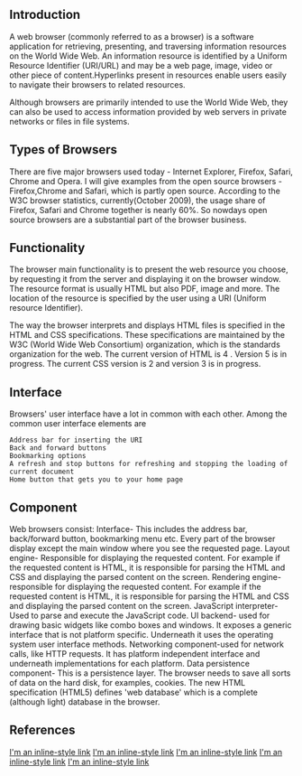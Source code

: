 ## Introduction
A web browser (commonly referred to as a browser) is a software application for retrieving, presenting, and traversing information resources on the World Wide Web. An information resource is identified by a Uniform Resource Identifier (URI/URL) and may be a web page, image, video or other piece of content.Hyperlinks present in resources enable users easily to navigate their browsers to related resources.

Although browsers are primarily intended to use the World Wide Web, they can also be used to access information provided by web servers in private networks or files in file systems.


## Types of Browsers
There are five major browsers used today - Internet Explorer, Firefox, Safari, Chrome and Opera.
I will give examples from the open source browsers - Firefox,Chrome and Safari, which is partly open source.
According to the W3C browser statistics, currently(October 2009), the usage share of Firefox, Safari and Chrome together is nearly 60%.
So nowdays open source browsers are a substantial part of the browser business.

## Functionality

The browser main functionality is to present the web resource you choose, by requesting it from the server and displaying it on the browser window. The resource format is usually HTML but also PDF, image and more. The location of the resource is specified by the user using a URI (Uniform resource Identifier).

The way the browser interprets and displays HTML files is specified in the HTML and CSS specifications. These specifications are maintained by the W3C (World Wide Web Consortium) organization, which is the standards organization for the web.
The current version of HTML is 4 . Version 5 is in progress. The current CSS version is 2 and version 3 is in progress.

## Interface
Browsers' user interface have a lot in common with each other. Among the common user interface elements are

    Address bar for inserting the URI
    Back and forward buttons
    Bookmarking options
    A refresh and stop buttons for refreshing and stopping the loading of current document
    Home button that gets you to your home page

## Component    
 Web browsers consist: Interface-
This includes the address bar, back/forward button, bookmarking menu etc. Every part of the browser display except the main window where you see the requested page.
 Layout engine-
Responsible for displaying the requested content. For example if the requested content is HTML, it is responsible for parsing the HTML and CSS and displaying the parsed content on the screen.
Rendering engine-responsible for displaying the requested content. For example if the requested content is HTML, it is responsible for parsing the HTML and CSS and displaying the parsed content on the screen.
JavaScript interpreter- Used to parse and execute the JavaScript code.
 UI backend-
used for drawing basic widgets like combo boxes and windows. It exposes a generic interface that is not platform specific. Underneath it uses the operating system user interface methods.
Networking component-used for network calls, like HTTP requests. It has platform independent interface and underneath implementations for each platform.
 Data persistence component-
This is a persistence layer. The browser needs to save all sorts of data on the hard disk, for examples, cookies. The new HTML specification (HTML5) defines 'web database' which is a complete (although light) database in the browser.
## References
[I'm an inline-style link](http://taligarsiel.com/Projects/howbrowserswork1.htm)
[I'm an inline-style link](http://arvindr21.github.io/howBrowserWorks/#/17)
[I'm an inline-style link](https://developers.google.com/web/updates/2012/04/Round-up-of-Web-Browser-Internals-Resources?hl=en)
[I'm an inline-style link](https://en.wikipedia.org/wiki/Web_browser)
[I'm an inline-style link](https://www.google.com)
